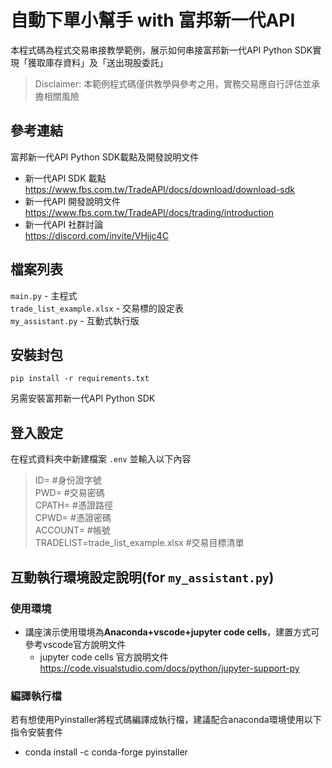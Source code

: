 # 自動下單小幫手 with 富邦新一代API
本程式碼為程式交易串接教學範例，展示如何串接富邦新一代API Python SDK實現「獲取庫存資料」及「送出現股委託」<br>

> Disclaimer: 本範例程式碼僅供教學與參考之用，實務交易應自行評估並承擔相關風險
> 
## 參考連結
富邦新一代API Python SDK載點及開發說明文件
* 新一代API SDK 載點<br>
https://www.fbs.com.tw/TradeAPI/docs/download/download-sdk
* 新一代API 開發說明文件<br>
https://www.fbs.com.tw/TradeAPI/docs/trading/introduction 
* 新一代API 社群討論<br>
https://discord.com/invite/VHjjc4C

## 檔案列表
`main.py` - 主程式<br>
`trade_list_example.xlsx` - 交易標的設定表<br>
`my_assistant.py` - 互動式執行版<br>

## 安裝封包
`pip install -r requirements.txt`<br>

另需安裝富邦新一代API Python SDK

## 登入設定
在程式資料夾中新建檔案 `.env` 並輸入以下內容<br>
> ID= #身份證字號<br>
> PWD= #交易密碼<br>
> CPATH= #憑證路徑<br>
> CPWD= #憑證密碼<br>
> ACCOUNT= #帳號<br>
> TRADELIST=trade_list_example.xlsx #交易目標清單<br>


## 互動執行環境設定說明(for `my_assistant.py`)

### 使用環境
* 講座演示使用環境為**Anaconda+vscode+jupyter code cells**，建置方式可參考vscode官方說明文件
    * jupyter code cells 官方說明文件
    https://code.visualstudio.com/docs/python/jupyter-support-py
    

### 編譯執行檔
若有想使用Pyinstaller將程式碼編譯成執行檔，建議配合anaconda環境使用以下指令安裝套件
* conda install -c conda-forge pyinstaller
